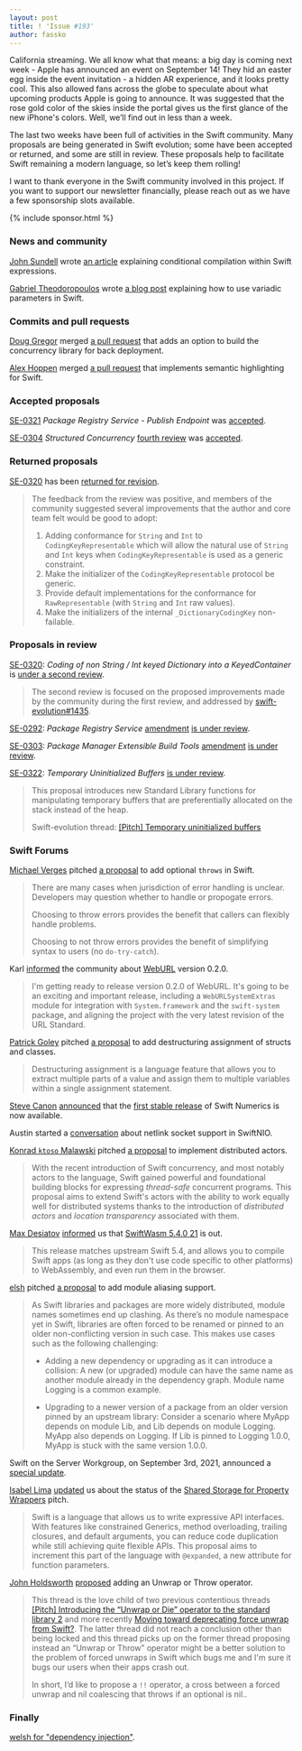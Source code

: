 ```yaml
---
layout: post
title: ! 'Issue #193'
author: fassko
---
```


California streaming. We all know what that means: a big day is coming next week - Apple has announced an event on September 14! They hid an easter egg inside the event invitation - a hidden AR experience, and it looks pretty cool. This also allowed fans across the globe to speculate about what upcoming products Apple is going to announce. It was suggested that the rose gold color of the skies inside the portal gives us the first glance of the new iPhone's colors. Well, we’ll find out in less than a week.

The last two weeks have been full of activities in the Swift community. Many proposals are being generated in Swift evolution; some have been accepted or returned, and some are still in review. These proposals help to facilitate Swift remaining a modern language, so let’s keep them rolling!

I want to thank everyone in the Swift community involved in this project. If you want to support our newsletter financially, please reach out as we have a few sponsorship slots available.

<!--excerpt-->

{% include sponsor.html %}

### News and community

[John Sundell](https://twitter.com/johnsundell) wrote [an article](https://www.swiftbysundell.com/articles/conditional-compilation-within-swift-expressions/) explaining conditional compilation within Swift expressions.

[Gabriel Theodoropoulos](https://twitter.com/gabtheodor) wrote [a blog post](https://serialcoder.dev/text-tutorials/swift-tutorials/using-variadic-parameters-in-swift/) explaining how to use variadic parameters in Swift.

### Commits and pull requests

[Doug Gregor](https://twitter.com/dgregor79) merged [a pull request](https://github.com/apple/swift/pull/39051) that adds an option to build the concurrency library for back deployment.

[Alex Hoppen](https://github.com/ahoppen) merged [a pull request](https://github.com/apple/sourcekit-lsp/pull/414) that implements semantic highlighting for Swift.

### Accepted proposals

[SE-0321](https://github.com/apple/swift-evolution/blob/main/proposals/0321-package-registry-publish.md) *Package Registry Service - Publish Endpoint* was [accepted](https://forums.swift.org/t/accepted-se-0321-package-registry-service-publish-endpoint/51660).

[SE-0304](https://github.com/apple/swift-evolution/blob/main/proposals/0304-structured-concurrency.md) *Structured Concurrency* [fourth review](https://forums.swift.org/t/se-0304-4th-review-structured-concurrency/50281) was [accepted](https://forums.swift.org/t/accepted-with-modifications-se-0304-structured-concurrency/51850).

### Returned proposals

[SE-0320](https://github.com/apple/swift-evolution/blob/main/proposals/0320-codingkeyrepresentable.md) has been [returned for revision](https://forums.swift.org/t/returned-for-revision-se-0320-coding-of-non-string-int-keyed-dictionary-into-a-keyedcontainer/51706).

> The feedback from the review was positive, and members of the community suggested several improvements that the author and core team felt would be good to adopt:
>
> 1.  Adding conformance for `String` and `Int` to `CodingKeyRepresentable` which will allow the natural use of `String` and `Int` keys when `CodingKeyRepresentable` is used as a generic constraint.
> 2.  Make the initializer of the `CodingKeyRepresentable` protocol be generic.
> 3.  Provide default implementations for the conformance for `RawRepresentable` (with `String` and `Int` raw values).
> 4.  Make the initializers of the internal `_DictionaryCodingKey` non-failable.

### Proposals in review

[SE-0320](https://github.com/apple/swift-evolution/blob/main/proposals/0320-codingkeyrepresentable.md): *Coding of non String / Int keyed Dictionary into a KeyedContainer* is [under a second review](https://forums.swift.org/t/se-0320-2nd-review-coding-of-non-string-int-keyed-dictionary-into-a-keyedcontainer/51710).

> The second review is focused on the proposed improvements made by the community during the first review, and addressed by [swift-evolution#1435](https://github.com/apple/swift-evolution/pull/1435).

[SE-0292](https://github.com/apple/swift-evolution/blob/main/proposals/0292-package-registry-service.md): *Package Registry Service* [amendment](https://github.com/apple/swift-evolution/pull/1410) [is under review](https://forums.swift.org/t/amendment-se-0292-package-registry-service/51663).

[SE-0303](https://github.com/apple/swift-evolution/blob/main/proposals/0303-swiftpm-extensible-build-tools.md): *Package Manager Extensible Build Tools* [amendment](https://github.com/apple/swift-evolution/pull/1434) [is under review](https://forums.swift.org/t/amendment-se-0303-package-manager-extensible-build-tools/51763).

[SE-0322](https://github.com/apple/swift-evolution/blob/main/proposals/0322-temporary-buffers.md): *Temporary Uninitialized Buffers* [is under review](https://forums.swift.org/t/se-0322-temporary-uninitialized-buffers/51848).

> This proposal introduces new Standard Library functions for manipulating temporary buffers that are preferentially allocated on the stack instead of the heap.
>
> Swift-evolution thread: [[Pitch] Temporary uninitialized buffers](https://forums.swift.org/t/pitch-temporary-uninitialized-buffers/48954)

### Swift Forums

[Michael Verges](https://github.com/maustinstar) pitched [a proposal](https://forums.swift.org/t/pitching-optional-throws-in-swift/51650) to add optional `throws` in Swift.

> There are many cases when jurisdiction of error handling is unclear. Developers may question whether to handle or propogate errors.
> 
> Choosing to throw errors provides the benefit that callers can flexibly handle problems.
> 
> Choosing to not throw errors provides the benefit of simplifying syntax to users (no `do-try-catch`).

Karl [informed](https://forums.swift.org/t/api-changes-for-0-2-0/51647) the community about [WebURL](https://karwa.github.io/swift-url/) version 0.2.0.

> I'm getting ready to release version 0.2.0 of WebURL. It's going to be an exciting and important release, including a `WebURLSystemExtras` module for integration with `System.framework` and the `swift-system` package, and aligning the project with the very latest revision of the URL Standard.

[Patrick Goley](https://forums.swift.org/u/patrickgoley) pitched [a proposal](https://forums.swift.org/t/pitch-destructuring-assignment-of-structs-and-classes/51593) to add destructuring assignment of structs and classes.

> Destructuring assignment is a language feature that allows you to extract multiple parts of a value and assign them to multiple variables within a single assignment statement.

[Steve Canon](https://twitter.com/stephentyrone) [announced](https://forums.swift.org/t/1-0-0-release-notes/51641) that the [first stable release](https://github.com/apple/swift-numerics/releases/tag/1.0.0) of Swift Numerics is now available.

Austin started a [conversation](https://forums.swift.org/t/netlink-socket-support-in-swiftnio/51651) about netlink socket support in SwiftNIO.

[Konrad `ktoso` Malawski](https://forums.swift.org/u/ktoso) pitched [a proposal](https://forums.swift.org/t/pitch-distributed-actors/51669) to implement distributed actors.

> With the recent introduction of Swift concurrency, and most notably actors to the language, Swift gained powerful and foundational building blocks for expressing _thread-safe_ concurrent programs. This proposal aims to extend Swift's actors with the ability to work equally well for distributed systems thanks to the introduction of _distributed actors_ and _location transparency_ associated with them.

[Max Desiatov](https://twitter.com/maxdesiatov) [informed](https://forums.swift.org/t/swiftwasm-5-4-0-has-been-released/51753) us that [SwiftWasm 5.4.0 21](https://github.com/swiftwasm/swift/releases/tag/swift-wasm-5.4.0-RELEASE) is out.

> This release matches upstream Swift 5.4, and allows you to compile Swift apps (as long as they don't use code specific to other platforms) to WebAssembly, and even run them in the browser.

[elsh](https://forums.swift.org/u/elsh) pitched [a proposal](https://forums.swift.org/t/pitch-module-aliasing/51737) to add module aliasing support.

> As Swift libraries and packages are more widely distributed, module names sometimes end up clashing. As there’s no module namespace yet in Swift, libraries are often forced to be renamed or pinned to an older non-conflicting version in such case. This makes use cases such as the following challenging:
> 
> * Adding a new dependency or upgrading as it can introduce a collision: A new (or upgraded) module can have the same name as another module already in the dependency graph. Module name Logging is a common example.
> 
> * Upgrading to a newer version of a package from an older version pinned by an upstream library: Consider a scenario where MyApp depends on module Lib, and Lib depends on module Logging. MyApp also depends on Logging. If Lib is pinned to Logging 1.0.0, MyApp is stuck with the same version 1.0.0.

Swift on the Server Workgroup, on September 3rd, 2021, announced a [special update](https://forums.swift.org/t/september-3rd-2021-special-update/51766).

[Isabel Lima](https://forums.swift.org/u/iillx) [updated](https://forums.swift.org/t/pitch-introduce-expanded-parameters/51885) us about the status of the [Shared Storage for Property Wrappers](https://forums.swift.org/t/add-shared-storage-to-property-wrappers/49898) pitch.

> Swift is a language that allows us to write expressive API interfaces. With features like constrained Generics, method overloading, trailing closures, and default arguments, you can reduce code duplication while still achieving quite flexible APIs. This proposal aims to increment this part of the language with `@expanded`, a new attribute for function parameters.

[John Holdsworth](https://github.com/johnno1962) [proposed](https://forums.swift.org/t/introducing-an-unwrap-or-throw-operator/51905) adding an Unwrap or Throw operator.

> This thread is the love child of two previous contentious threads [[Pitch] Introducing the “Unwrap or Die” operator to the standard library 2](https://forums.swift.org/t/pitch-introducing-the-unwrap-or-die-operator-to-the-standard-library/6207) and more recently [Moving toward deprecating force unwrap from Swift?](https://forums.swift.org/t/moving-toward-deprecating-force-unwrap-from-swift/43455). The latter thread did not reach a conclusion other than being locked and this thread picks up on the former thread proposing instead an “Unwrap or Throw” operator might be a better solution to the problem of forced unwraps in Swift which bugs me and I'm sure it bugs our users when their apps crash out.
>
> In short, I’d like to propose a `!!` operator, a cross between a forced unwrap and nil coalescing that throws if an optional is nil..

### Finally

[welsh for "dependency injection"](https://twitter.com/jckarter/status/1433870421179334659).
